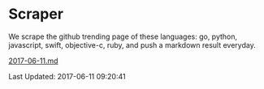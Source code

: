 # Scraper

We scrape the github trending page of these languages: go, python, javascript, swift, objective-c, ruby, and push a markdown result everyday.

[2017-06-11.md](https://github.com/henson/Scraper/blob/master/2017-06-11.md)

Last Updated: 2017-06-11 09:20:41